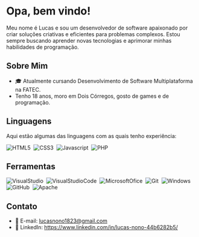 # Opa, bem vindo! 

Meu nome é Lucas e sou um desenvolvedor de software apaixonado por criar soluções criativas e eficientes para problemas complexos. Estou sempre buscando aprender novas tecnologias e aprimorar minhas habilidades de programação.

## Sobre Mim

- 🎓 Atualmente cursando Desenvolvimento de Software Multiplataforma na FATEC.
- Tenho 18 anos, moro em Dois Córregos, gosto de games e de programação.

## Linguagens

Aqui estão algumas das linguagens com as quais tenho experiência:

![HTML5](https://img.shields.io/badge/HTML5-E34F26?style=for-the-badge&logo=html5&logoColor=white)&nbsp;
![CSS3](https://img.shields.io/badge/CSS3-1572B6?style=for-the-badge&logo=css3&logoColor=white)&nbsp;
![Javascript](https://img.shields.io/badge/JavaScript-323330?style=for-the-badge&logo=javascript&logoColor=F7DF1E)&nbsp;
![PHP](https://img.shields.io/badge/php-%23777BB4.svg?style=for-the-badge&logo=php&logoColor=white)

## Ferramentas
![VisualStudio](https://img.shields.io/badge/Visual_Studio-5C2D91?style=for-the-badge&logo=visual%20studio&logoColor=white)&nbsp;
![VisualStudioCode](https://img.shields.io/badge/Visual_Studio_Code-0078D4?style=for-the-badge&logo=visual%20studio%20code&logoColor=white)&nbsp;
![MicrosoftOfice](https://img.shields.io/badge/Microsoft_Office-D83B01?style=for-the-badge&logo=microsoft-office&logoColor=white)&nbsp;
![Git](https://img.shields.io/badge/GIT-E44C30?style=for-the-badge&logo=git&logoColor=white)&nbsp;
![Windows](https://img.shields.io/badge/Windows-0078D6?style=for-the-badge&logo=windows&logoColor=white)&nbsp;
![GitHub](https://img.shields.io/badge/GitHub-100000?style=for-the-badge&logo=github&logoColor=white)&nbsp;
![Apache](https://img.shields.io/badge/apache-%23D42029.svg?style=for-the-badge&logo=apache&logoColor=white)


## Contato

- 📧 E-mail: lucasnono1823@gmail.com
- 💼 LinkedIn: https://www.linkedin.com/in/lucas-nono-44b6282b5/


